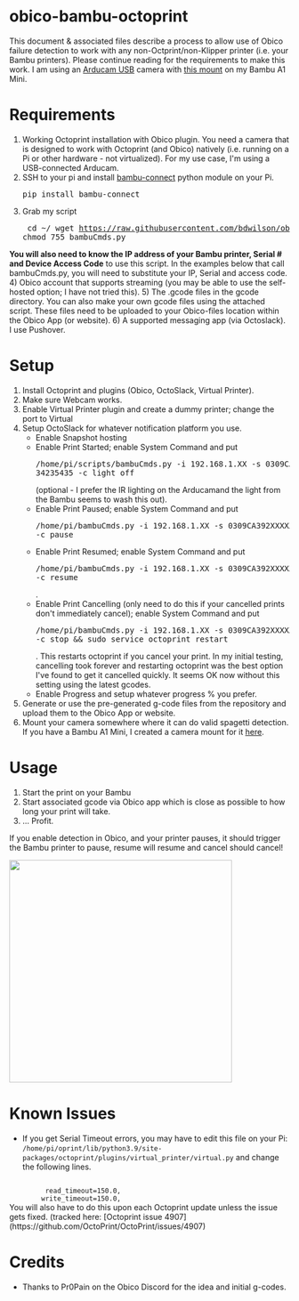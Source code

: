 # obico-bambu-octoprint

This document & associated files describe a process to allow use of Obico
failure detection to work with any non-Octprint/non-Klipper printer (i.e. your
Bambu printers). Please continue reading for
the requirements to make this work. I am using an [Arducam
USB](https://amzn.to/40smRYU) camera with [this
mount](https://makerworld.com/en/models/59194) on my Bambu A1 Mini.  


# Requirements
1) Working Octoprint installation with Obico plugin. You need a camera that is
designed to work with Octoprint (and Obico) natively (i.e. running on a Pi or other
hardware - not virtualized). For my use case, I'm using a USB-connected Arducam.
2) SSH to your pi and install [bambu-connect](https://github.com/mattcar15/bambu-connect) python
module on your Pi. <pre>pip install bambu-connect</pre>
3) Grab my script <pre>
cd ~/
wget https://raw.githubusercontent.com/bdwilson/obico-bambu-octoprint/main/bambuCmds.py
chmod 755 bambuCmds.py
</pre>
<b>You will also need to know the IP address of your Bambu printer, Serial # and Device Access Code</b> to use this script. In the examples below that call bambuCmds.py, you will need to substitute your IP, Serial and access code.  
4) Obico account that supports streaming (you may be able to use the self-hosted option; I have not tried this). 
5) The .gcode files in the gcode directory. You can also make your own gcode
files using the attached script. These files need to be uploaded to your
Obico-files location within the Obico App (or website).
6) A supported messaging app (via Octoslack). I use Pushover. 

# Setup
1) Install Octoprint and plugins (Obico, OctoSlack, Virtual Printer).  
2) Make sure Webcam works. 
3) Enable Virtual Printer plugin and create a dummy printer; change the port to
Virtual
4) Setup OctoSlack for whatever notification platform you use. 
   * Enable Snapshot hosting
   * Enable Print Started; enable System Command and put <pre>/home/pi/scripts/bambuCmds.py -i 192.168.1.XX -s 0309CA392XXXXX -a 34235435 -c light_off</pre> (optional - I prefer the IR lighting on the Arducamand the light from the Bambu seems to wash this out).
   * Enable Print Paused; enable System Command and put <pre>/home/pi/bambuCmds.py -i 192.168.1.XX -s 0309CA392XXXXX -a 34235435 -c pause</pre>
   * Enable Print Resumed; enable System Command and put <pre>/home/pi/bambuCmds.py -i 192.168.1.XX -s 0309CA392XXXXX -a 34235435 -c resume</pre>.
   * Enable Print Cancelling (only need to do this if your cancelled prints don't immediately cancel); enable System Command and put <pre>/home/pi/bambuCmds.py -i 192.168.1.XX -s 0309CA392XXXXX -a 34235435 -c stop && sudo service octoprint restart</pre>. This restarts octoprint if you cancel your print.  In my initial testing, cancelling took forever and restarting octoprint was the best option I've found to get it cancelled quickly. It seems OK now without this setting using the latest gcodes. 
   * Enable Progress and setup whatever progress % you prefer.
5) Generate or use the pre-generated g-code files from the repository and
upload them to the Obico App or website.
6) Mount your camera somewhere where it can do valid spagetti detection. If you
have a Bambu A1 Mini, I created a camera mount for it
[here](https://makerworld.com/en/models/59194). 

# Usage
1) Start the print on your Bambu
2) Start associated gcode via Obico app which is close as possible to how long
your print will take. 
3) ... Profit.

If you enable detection in Obico, and your printer pauses, it should trigger the Bambu
printer to pause, resume will resume and cancel should cancel! 

<img src="https://bdwilson.github.io/images/IMG_4911.jpeg" width=400px>

# Known Issues
* If you get Serial Timeout errors, you may have to edit this file on your Pi:
<code>/home/pi/oprint/lib/python3.9/site-packages/octoprint/plugins/virtual_printer/virtual.py</code>
and change the following lines. 
<code>
         read_timeout=150.0,
        write_timeout=150.0,
</code>
You will also have to do this upon each Octoprint update unless the issue gets
fixed. (tracked here: [Octoprint issue 4907](https://github.com/OctoPrint/OctoPrint/issues/4907)


# Credits
* Thanks to Pr0Pain on the Obico Discord for the idea and initial g-codes.
